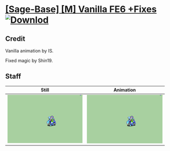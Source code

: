 # [\[Sage-Base\] \[M\] Vanilla FE6 +Fixes](./) [![Downlod](https://img.shields.io/badge/Download--red?style=social&logo=github)](https://minhaskamal.github.io/DownGit/#/home?url=https://github.com/Klokinator/FE-Repo/tree/main/Battle%20Animations%2FMagi%20-%20Nature-Type%2F%5BSage-Base%5D%20%5BM%5D%20Vanilla%20FE6%20%2BFixes%2F7.%20Staff)

## Credit

Vanilla animation by IS.

Fixed magic by Shin19.

## Staff

| Still | Animation |
| :---: | :-------: |
| ![Staff still](./Staff_000.png) | ![Staff animation](./Staff.gif) |
